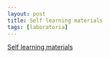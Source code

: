 ```yaml
---
layout: post
title: Self learning materials
tags: [laboratoria]
---
```


[Self learning materials](https://github.com/datasciencePWR/ProbabilisticMachineLearning/blob/2017/2018-summer/laboratorium/SelfLearning.md)